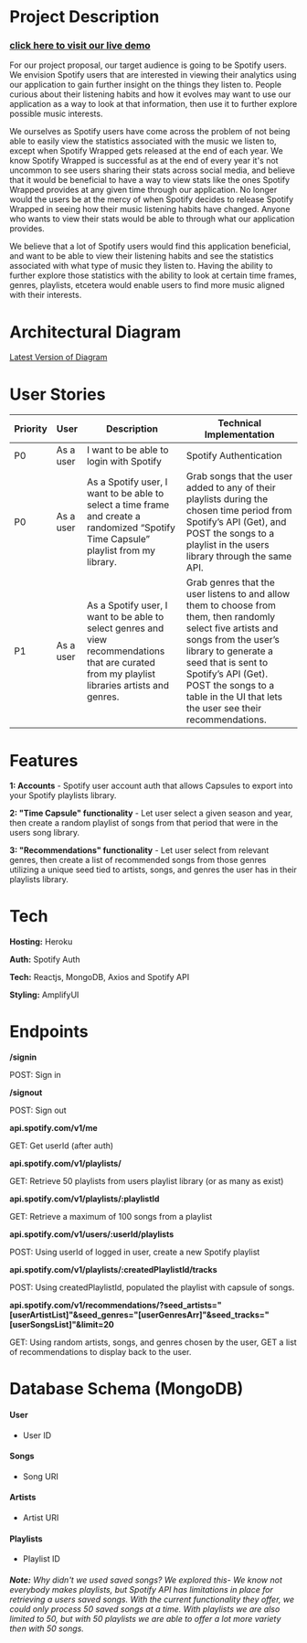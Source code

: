 # Project Description 
### [click here to visit our live demo](https://dancing-smakager-83c27b.netlify.app/)

For our project proposal, our target audience is going to be Spotify users. We envision Spotify users that are interested in viewing their analytics using our application to gain further insight on the things they listen to. People curious about their listening habits and how it evolves may want to use our application as a way to look at that information, then use it to further explore possible music interests. 

We ourselves as Spotify users have come across the problem of not being able to easily view the statistics associated with the music we listen to, except when Spotify Wrapped gets released at the end of each year. We know Spotify Wrapped is successful as at the end of every year it's not uncommon to see users sharing their stats across social media, and believe that it would be beneficial to have a way to view stats like the ones Spotify Wrapped provides at any given time through our application. No longer would the users be at the mercy of when Spotify decides to release Spotify Wrapped in seeing how their music listening habits have changed. Anyone who wants to view their stats would be able to through what our application provides.

We believe that a lot of Spotify users would find this application beneficial, and want to be able to view their listening habits and see the 
statistics associated with what type of music they listen to. Having the ability to further explore those statistics with the ability to look at certain time frames, genres, playlists, etcetera would enable users to find more music aligned with their interests.

# Architectural Diagram
[Latest Version of Diagram](https://drive.google.com/file/d/1w2agbpS1FLcfwB96QfJlsfnvM6AnF0ey/view)

# User Stories

|Priority|User|Description|Technical Implementation| 
|--------|----|-----------|------------------------|
|P0|As a user|I want to be able to login with Spotify|Spotify Authentication| 
|P0|As a user|As a Spotify user, I want to be able to select a time frame and create a randomized “Spotify Time Capsule” playlist from my library.|Grab songs that the user added to any of their playlists during the chosen time period from Spotify’s API (Get), and POST the songs to a playlist in the users library through the same API.
|P1|As a user|As a Spotify user, I want to be able to select genres and view recommendations that are curated from my playlist libraries artists and genres.|Grab genres that the user listens to and allow them to choose from them, then randomly select five artists and songs from the user’s library to generate a seed that is sent to Spotify’s API (Get). POST the songs to a table in the UI that lets the user see their recommendations.


# Features

**1: Accounts** - Spotify user account auth that allows Capsules to export into your Spotify playlists library.

**2: "Time Capsule" functionality** - Let user select a given season and year, then create a random playlist of songs from that period that were in the users song library.

**3: "Recommendations" functionality** - Let user select from relevant genres, then create a list of recommended songs from those genres utilizing a unique seed tied to artists, songs, and genres the user has in their playlists library.

# Tech

**Hosting:** Heroku

**Auth:** Spotify Auth 

**Tech:** Reactjs, MongoDB, Axios and Spotify API

**Styling:** AmplifyUI


# Endpoints

**/signin**

POST: Sign in

**/signout**

POST: Sign out


**api.spotify.com/v1/me**

GET: Get userId (after auth)


**api.spotify.com/v1/playlists/**

GET: Retrieve 50 playlists from users playlist library (or as many as exist) 


**api.spotify.com/v1/playlists/:playlistId**

GET: Retrieve a maximum of 100 songs from a playlist


**api.spotify.com/v1/users/:userId/playlists**

POST: Using userId of logged in user, create a new Spotify playlist


**api.spotify.com/v1/playlists/:createdPlaylistId/tracks**

POST: Using createdPlaylistId, populated the playlist with capsule of songs.

**api.spotify.com/v1/recommendations/?seed_artists="[userArtistList]"&seed_genres="[userGenresArr]"&seed_tracks="[userSongsList]"&limit=20**

GET: Using random artists, songs, and genres chosen by the user, GET a list of recommendations to display back to the user.

# Database Schema (MongoDB)

#### User
- User ID

#### Songs
- Song URI

#### Artists
- Artist URI

#### Playlists
- Playlist ID

###### **Note:** Why didn't we used saved songs? We explored this- We know not everybody makes playlists, but Spotify API has limitations in place for retrieving a users saved songs. With the current functionality they offer, we could only process 50 saved songs at a time. With playlists we are also limited to 50, but with 50 playlists we are able to offer a lot more variety then with 50 songs.
